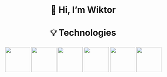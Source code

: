 
# <p align="center">👋 Hi, I’m Wiktor</p>
  
# <p align="center">💡 Technologies</p>

<p align="center"><img witdh="80" height="80" src="https://upload.wikimedia.org/wikipedia/commons/thumb/3/38/HTML5_Badge.svg/1024px-HTML5_Badge.svg.png"> <img witdh="80" height="80" src="https://camo.githubusercontent.com/119b29ca4b9d31cf3969a94eb57fcfbbea0879b493c09c89dc6d4b7fb9e0dc37/68747470733a2f2f63646e2e776f726c64766563746f726c6f676f2e636f6d2f6c6f676f732f6373732d332e737667"> <img witdh="80" height="80" src="https://upload.wikimedia.org/wikipedia/commons/6/6a/JavaScript-logo.png"> <img witdh="80" height="80" src="https://upload.wikimedia.org/wikipedia/commons/thumb/9/96/Sass_Logo_Color.svg/1200px-Sass_Logo_Color.svg.png"> <img width="80" height="80" src="https://brandslogos.com/wp-content/uploads/images/large/python-logo.png"> <img witdh="80" height="80" src="https://avatars.githubusercontent.com/u/18133?s=200&v=4"> </p>
